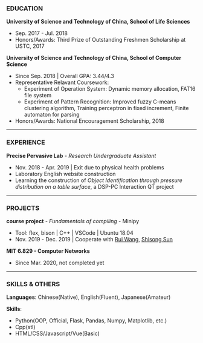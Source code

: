### EDUCATION

**University of Science and Technology of China, School of Life Sciences**

- Sep. 2017 - Jul. 2018
- Honors/Awards: Third Prize of Outstanding Freshmen Scholarship at USTC, 2017

**University of Science and Technology of China, School of Computer Science**

- Since Sep. 2018 \| Overall GPA: 3.44/4.3
- Representative Relavant Coursework:
  - Experiment of Operation System: Dynamic memory allocation, FAT16 file system
  - Experiment of Pattern Recognition: Improved fuzzy C-means clustering algorithm, Training perceptron in fixed increment, Finite automaton for parsing
- Honors/Awards: National Encouragement Scholarship, 2018

***

### EXPERIENCE

**Precise Pervasive Lab** - *Research Undergraduate Assistant*

- Nov. 2018 - Apr. 2019 \| Exit due to physical health problems
- Laboratory English website construction
- Learning the construction of *Object Identification through pressure distribution on a table surface*, a DSP-PC Interaction QT project

***

### PROJECTS

**course project** - *Fundamentals of compiling* - Minipy

- Tool: flex, bison \| C++ \| VSCode \| Ubuntu 18.04
- Nov. 2019 - Dec. 2019 \| Cooperate with <a href="https://github.com/">Rui Wang</a>, <a href="https://github.com/">Shisong Sun</a>

**MIT 6.829 - Computer Networks**

- Since Mar. 2020, not completed yet

***

### SKILLS & OTHERS

**Languages**: Chinese(Native), English(Fluent), Japanese(Amateur)

**Skills**: 

- Python(OOP, Official, Flask, Pandas, Numpy, Matplotlib, etc.)
- Cpp(stl)
- HTML/CSS/Javascript/Vue(Basic)
